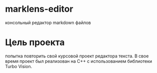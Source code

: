 # marklens-editor
консольный редактор markdown файлов


# Цель проекта

попытка повторить свой курсовой проект редактора текста. В свое время проект был реализован на С++ с использованием библиотеки Turbo Vision.



